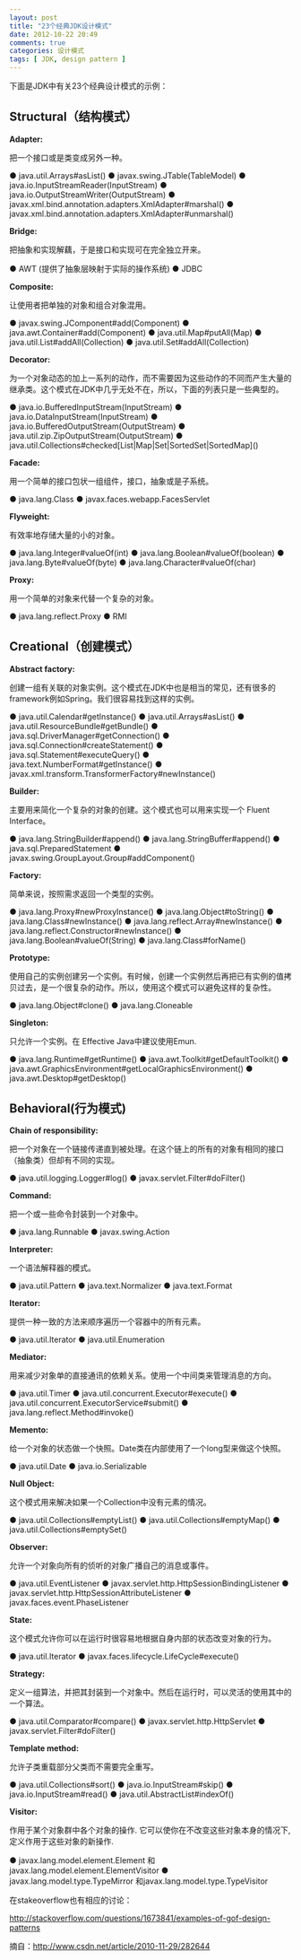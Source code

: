 ```yaml
---
layout: post
title: "23个经典JDK设计模式"
date: 2012-10-22 20:49
comments: true
categories: 设计模式
tags: [ JDK, design pattern ]
---
```


下面是JDK中有关23个经典设计模式的示例：

<!--more-->

## Structural（结构模式）

**Adapter:**

把一个接口或是类变成另外一种。

● java.util.Arrays#asList()
● javax.swing.JTable(TableModel)
● java.io.InputStreamReader(InputStream)
● java.io.OutputStreamWriter(OutputStream)
● javax.xml.bind.annotation.adapters.XmlAdapter#marshal()
● javax.xml.bind.annotation.adapters.XmlAdapter#unmarshal()

**Bridge:**

把抽象和实现解藕，于是接口和实现可在完全独立开来。

● AWT (提供了抽象层映射于实际的操作系统)
● JDBC

**Composite:**

让使用者把单独的对象和组合对象混用。

● javax.swing.JComponent#add(Component)
● java.awt.Container#add(Component)
● java.util.Map#putAll(Map)
● java.util.List#addAll(Collection)
● java.util.Set#addAll(Collection)

**Decorator:**

为一个对象动态的加上一系列的动作，而不需要因为这些动作的不同而产生大量的继承类。这个模式在JDK中几乎无处不在，所以，下面的列表只是一些典型的。

● java.io.BufferedInputStream(InputStream)
● java.io.DataInputStream(InputStream)
● java.io.BufferedOutputStream(OutputStream)
● java.util.zip.ZipOutputStream(OutputStream)
● java.util.Collections#checked\[List|Map|Set|SortedSet|SortedMap\]()

**Facade:**

用一个简单的接口包状一组组件，接口，抽象或是子系统。

● java.lang.Class
● javax.faces.webapp.FacesServlet

**Flyweight:**

有效率地存储大量的小的对象。

● java.lang.Integer#valueOf(int)
● java.lang.Boolean#valueOf(boolean)
● java.lang.Byte#valueOf(byte)
● java.lang.Character#valueOf(char)

**Proxy:**

用一个简单的对象来代替一个复杂的对象。

● java.lang.reflect.Proxy
● RMI

## Creational（创建模式）

**Abstract factory:**

创建一组有关联的对象实例。这个模式在JDK中也是相当的常见，还有很多的framework例如Spring。我们很容易找到这样的实例。

● java.util.Calendar#getInstance()
● java.util.Arrays#asList()
● java.util.ResourceBundle#getBundle()
● java.sql.DriverManager#getConnection()
● java.sql.Connection#createStatement()
● java.sql.Statement#executeQuery()
● java.text.NumberFormat#getInstance()
● javax.xml.transform.TransformerFactory#newInstance()

**Builder:**

主要用来简化一个复杂的对象的创建。这个模式也可以用来实现一个 Fluent Interface。

● java.lang.StringBuilder#append()
● java.lang.StringBuffer#append()
● java.sql.PreparedStatement
● javax.swing.GroupLayout.Group#addComponent()

**Factory:**

简单来说，按照需求返回一个类型的实例。

● java.lang.Proxy#newProxyInstance()
● java.lang.Object#toString()
● java.lang.Class#newInstance()
● java.lang.reflect.Array#newInstance()
● java.lang.reflect.Constructor#newInstance()
● java.lang.Boolean#valueOf(String)
● java.lang.Class#forName()

**Prototype:**

使用自己的实例创建另一个实例。有时候，创建一个实例然后再把已有实例的值拷贝过去，是一个很复杂的动作。所以，使用这个模式可以避免这样的复杂性。

● java.lang.Object#clone()
● java.lang.Cloneable

**Singleton:**

只允许一个实例。在 Effective Java中建议使用Emun.

● java.lang.Runtime#getRuntime()
● java.awt.Toolkit#getDefaultToolkit()
● java.awt.GraphicsEnvironment#getLocalGraphicsEnvironment()
● java.awt.Desktop#getDesktop()

## Behavioral(行为模式)

**Chain of responsibility:**

把一个对象在一个链接传递直到被处理。在这个链上的所有的对象有相同的接口（抽象类）但却有不同的实现。

● java.util.logging.Logger#log()
● javax.servlet.Filter#doFilter()

**Command:**

把一个或一些命令封装到一个对象中。

● java.lang.Runnable
● javax.swing.Action

**Interpreter:**

一个语法解释器的模式。

● java.util.Pattern
● java.text.Normalizer
● java.text.Format

**Iterator:**

提供一种一致的方法来顺序遍历一个容器中的所有元素。

● java.util.Iterator
● java.util.Enumeration

**Mediator:**

用来减少对象单的直接通讯的依赖关系。使用一个中间类来管理消息的方向。

● java.util.Timer
● java.util.concurrent.Executor#execute()
● java.util.concurrent.ExecutorService#submit()
● java.lang.reflect.Method#invoke()

**Memento:**

给一个对象的状态做一个快照。Date类在内部使用了一个long型来做这个快照。

● java.util.Date
● java.io.Serializable

**Null Object:**

这个模式用来解决如果一个Collection中没有元素的情况。

● java.util.Collections#emptyList()
● java.util.Collections#emptyMap()
● java.util.Collections#emptySet()

**Observer:**

允许一个对象向所有的侦听的对象广播自己的消息或事件。

● java.util.EventListener
● javax.servlet.http.HttpSessionBindingListener
● javax.servlet.http.HttpSessionAttributeListener
● javax.faces.event.PhaseListener

**State:**

这个模式允许你可以在运行时很容易地根据自身内部的状态改变对象的行为。

● java.util.Iterator
● javax.faces.lifecycle.LifeCycle#execute()

**Strategy:**

定义一组算法，并把其封装到一个对象中。然后在运行时，可以灵活的使用其中的一个算法。

● java.util.Comparator#compare()
● javax.servlet.http.HttpServlet
● javax.servlet.Filter#doFilter()

**Template method:**

允许子类重载部分父类而不需要完全重写。

● java.util.Collections#sort()
● java.io.InputStream#skip()
● java.io.InputStream#read()
● java.util.AbstractList#indexOf()

**Visitor:**

作用于某个对象群中各个对象的操作. 它可以使你在不改变这些对象本身的情况下,定义作用于这些对象的新操作.

● javax.lang.model.element.Element 和javax.lang.model.element.ElementVisitor
● javax.lang.model.type.TypeMirror 和javax.lang.model.type.TypeVisitor


在stakeoverflow也有相应的讨论：

<http://stackoverflow.com/questions/1673841/examples-of-gof-design-patterns>

摘自：<http://www.csdn.net/article/2010-11-29/282644>
